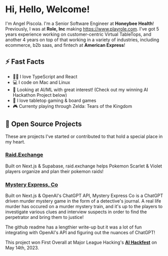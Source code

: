 # Hi, Hello, Welcome!
I'm Angel Piscola. I'm a Senior Software Engineer at **Honeybee Health**! Previously, I was at **Role, Inc** making https://www.playrole.com. I've got 5 years experience working on customer-centric Virtual TableTops, and another 4 years on top of that working in a variety of industries, including ecommerce, b2b saas, and fintech at **American Express**!

## ⚡ Fast Facts
* 👨‍💻 I love TypeScript and React
* 💻 I code on Mac and Linux
* 🔎 Looking at AI/ML with great interest! (Check out my winning AI Hackathon Project below)
* 🎲 I love tabletop gaming & board games
* 🎮 Currenty playing through Zelda: Tears of the Kingdom

## 📁 Open Source Projects
These are projects I've started or contributed to that hold a special place in my heart.

### [Raid.Exchange](https://github.com/Redmega/raid.exchange)
Built on Next.js & Supabase, raid.exchange helps Pokemon Scarlet & Violet players organize and plan their pokemon raids!

### [Mystery Express, Co](https://github.com/Redmega/mystery-express-co)
Built on Next.js & OpenAI's ChatGPT API, Mystery Express Co is a ChatGPT driven murder mystery game in the form of a detective's journal. A real life murder has occured on a murder mystery train, and it's up to the players to investigate various clues and interview suspects in order to find the perpetrator and bring them to justice!

The github readme has a lengthier write-up but it was a lot of fun integrating with OpenAI's API and figuring out the nuances of ChatGPT!

This project won First Overall at Major League Hacking's [**AI Hackfest**](https://ai-hackfest.devpost.com/) on May 14th, 2023.
